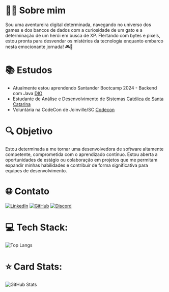 # 👩‍💻 Sobre mim 

Sou uma aventureira digital determinada, navegando no universo dos games e dos bancos de dados com a curiosidade de um gato e a determinação de um herói em busca de XP. Flertando com bytes e pixels, estou pronta para desvendar os mistérios da tecnologia enquanto embarco nesta emocionante jornada! 🎮💾

# 📚 Estudos
- Atualmente estou aprendendo Santander Bootcamp 2024 - Backend com Java [DIO](https://web.dio.me/home)
- Estudante de Análise e Desenvolvimento de Sistemas [Católica de Santa Catarina](https://www.catolicasc.org.br/)
- Voluntária na CodeCon de Joinville/SC [Codecon](https://codecon.dev/)


# 🔍 Objetivo

Estou determinada a me tornar uma desenvolvedora de software altamente competente, comprometida com o aprendizado contínuo. Estou aberta a oportunidades de estágio ou colaboração em projetos que me permitam expandir minhas habilidades e contribuir de forma significativa para equipes de desenvolvimento.

# 🌐 Contato
[![LinkedIn](https://img.shields.io/badge/LinkedIn-000?style=for-the-badge&logo=linkedin&logoColor=0E76A8)](https://www.linkedin.com/in/let%C3%ADcia-maria-soares-fl%C3%BCgel/)
[![GitHub](https://img.shields.io/badge/GitHub-100000?style=for-the-badge&logo=github&logoColor=white)](https://github.com/leticiasoaresfl)
[![Discord](https://img.shields.io/badge/Discord-7289DA?style=for-the-badge&logo=discord&logoColor=0E76A8)](https://discord.com/channels/@leticiamariasoaresflugel)


# 💻 Tech Stack:
![Top Langs](https://github-readme-stats-git-masterrstaa-rickstaa.vercel.app/api/top-langs/?username=leticiasoaresfl&bg_color=000&border_color=30A3DC&title_color=E94D5F&text_color=FFF)

# ⭐ Card Stats:
![GitHub Stats](https://github-readme-stats.vercel.app/api?username=leticiasoaresfl&theme=transparent&bg_color=000&border_color=30A3DC&show_icons=true&icon_color=30A3DC&title_color=E94D5F&text_color=FFF)
